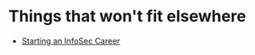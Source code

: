 # Things that won't fit elsewhere
- [Starting an InfoSec Career](https://tisiphone.net/2015/10/12/starting-an-infosec-career-the-megamix-chapters-1-3/)